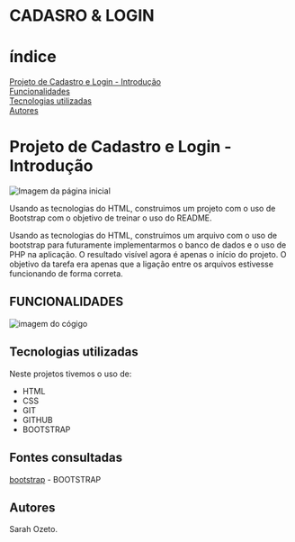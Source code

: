 # CADASRO & LOGIN

# índice
[Projeto de Cadastro e Login - Introdução]()  
[Funcionalidades](#funcionalidades)  
[Tecnologias utilizadas](#tecnologias-utilizadas)   
[Autores](#autores)  

# Projeto de Cadastro e Login - Introdução

![Imagem da página inicial]()

Usando as tecnologias do HTML, construimos um projeto com o uso de Bootstrap com o objetivo de treinar o uso do README.

Usando as tecnologias do HTML, construímos um arquivo com o uso de bootstrap para futuramente implementarmos o banco de dados e o uso de PHP na aplicação. O resultado visível agora é apenas o início do projeto. O objetivo da tarefa era apenas que a ligação entre os arquivos estivesse funcionando de forma correta.

## FUNCIONALIDADES

![imagem do cógigo]()


## Tecnologias utilizadas
Neste projetos tivemos o uso de:
* HTML
* CSS
* GIT 
* GITHUB
* BOOTSTRAP 

## Fontes consultadas
[bootstrap](https://getbootstrap.com/docs/5.0/examples/) - BOOTSTRAP

## Autores

Sarah Ozeto.
